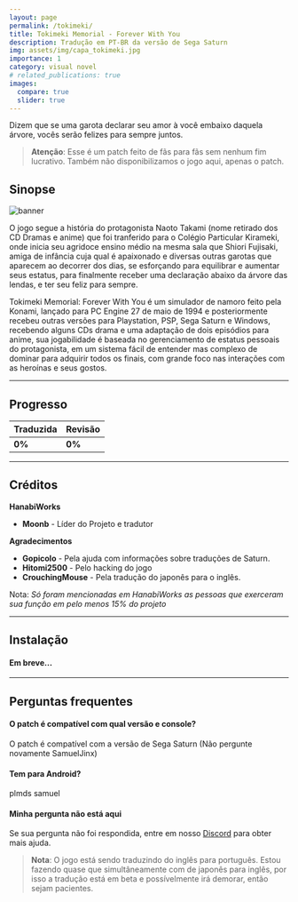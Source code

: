 ```yaml
---
layout: page
permalink: /tokimeki/
title: Tokimeki Memorial - Forever With You
description: Tradução em PT-BR da versão de Sega Saturn
img: assets/img/capa_tokimeki.jpg
importance: 1
category: visual novel
# related_publications: true
images:
  compare: true
  slider: true
---
```


Dizem que se uma garota declarar seu amor à você embaixo daquela árvore, vocês serão felizes para sempre juntos.

> **Atenção**: Esse é um patch feito de fãs para fãs sem nenhum fim lucrativo. Também não disponibilizamos o jogo aqui, apenas o patch.


## Sinopse

![banner](https://media.discordapp.net/attachments/928416368813039699/1403903152310452224/Sem_titulo.png?ex=68993e32&is=6897ecb2&hm=0ed89482381087d0871ba868a77f876821c6be66f830983fe29bd97a90b214f4&=&format=webp&quality=lossless)


 O jogo segue a história do protagonista Naoto Takami (nome retirado dos CD Dramas e anime) que foi tranferido para o Colégio Particular Kirameki, onde inicia seu agridoce ensino médio na mesma sala que Shiori Fujisaki, amiga de infância cuja qual é apaixonado e diversas outras garotas que aparecem ao decorrer dos dias, se esforçando para equilibrar e aumentar seus estatus, para finalmente receber uma declaração abaixo da árvore das lendas, e ter seu feliz para sempre.

 Tokimeki Memorial: Forever With You é um simulador de namoro feito pela Konami, lançado para PC Engine 27 de maio de 1994 e posteriormente recebeu outras versões para Playstation, PSP, Sega Saturn e Windows, recebendo alguns CDs drama e uma adaptação de dois episódios para anime, sua jogabilidade é baseada no gerenciamento de estatus pessoais do protagonista, em um sistema fácil de entender mas complexo de dominar para adquirir todos os finais, com grande foco nas interações com as heroínas e seus gostos.
 

---


## Progresso

| Traduzida | Revisão    |
|-----------|------------|
| **0%**  | **0%**   |

---


## Créditos

**HanabiWorks**

- **Moonb** - Líder do Projeto e tradutor

**Agradecimentos**

- **Gopicolo** - Pela ajuda com informações sobre traduções de Saturn.
- **Hitomi2500** - Pelo hacking do jogo
- **CrouchingMouse** - Pela tradução do japonês para o inglês.

Nota: *Só foram mencionadas em HanabiWorks as pessoas que exerceram sua função em pelo menos 15% do projeto*

---


## Instalação

#### Em breve...

---


## Perguntas frequentes

#### O patch é compatível com qual versão e console?
O patch é compatível com a versão de Sega Saturn (Não pergunte novamente SamuelJinx)

#### Tem para Android?
plmds samuel

#### Minha pergunta não está aqui
Se sua pergunta não foi respondida, entre em nosso [Discord](https://discord.com/invite/ATTxJYuTvm) para obter mais ajuda.


> **Nota**: O jogo está sendo traduzindo do inglês para português. Estou fazendo quase que simultâneamente com de japonês para inglês, por isso a tradução está em beta e possívelmente irá demorar, então sejam pacientes. 

